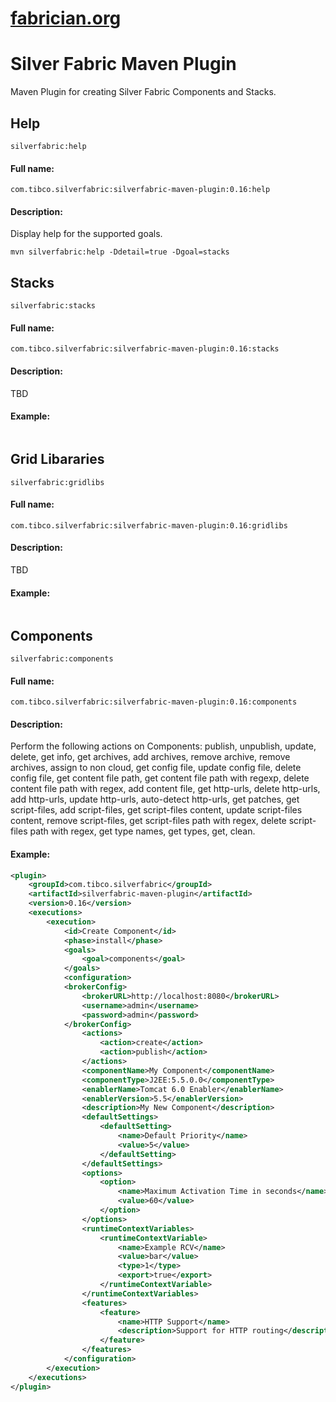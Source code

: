 [fabrician.org](http://fabrician.org/)
==========================================================================
Silver Fabric Maven Plugin
==========================================================================

Maven Plugin for creating Silver Fabric Components and Stacks.

## Help

`silverfabric:help`

#### Full name:

`com.tibco.silverfabric:silverfabric-maven-plugin:0.16:help`

#### Description:

Display help for the supported goals.

`mvn silverfabric:help -Ddetail=true -Dgoal=stacks`


## Stacks

`silverfabric:stacks`

#### Full name:

`com.tibco.silverfabric:silverfabric-maven-plugin:0.16:stacks`

#### Description:

TBD

#### Example:
```xml

```

## Grid Libararies

`silverfabric:gridlibs`

#### Full name:

`com.tibco.silverfabric:silverfabric-maven-plugin:0.16:gridlibs`

#### Description:

TBD

#### Example:
```xml

```

## Components

`silverfabric:components`

#### Full name:

`com.tibco.silverfabric:silverfabric-maven-plugin:0.16:components`

#### Description:

Perform the following actions on Components: publish, unpublish, update, delete, get info, get archives, add archives, remove archive, remove archives, assign to non cloud, get config file, update config file, delete config file, get content file path, get content file path with regexp, delete content file path with regex, add content file, get http-urls, delete http-urls, add http-urls, update http-urls, auto-detect http-urls, get patches, get script-files, add script-files, get script-files content, update script-files content, remove script-files, get script-files path with regex, delete script-files path with regex, get type names, get types, get, clean.

#### Example:
```xml
<plugin>
    <groupId>com.tibco.silverfabric</groupId>
    <artifactId>silverfabric-maven-plugin</artifactId>
    <version>0.16</version>
    <executions>
        <execution>
            <id>Create Component</id>
            <phase>install</phase>
            <goals>
                <goal>components</goal>
            </goals>
            <configuration>
            <brokerConfig>
                <brokerURL>http://localhost:8080</brokerURL>
                <username>admin</username>
                <password>admin</password>
            </brokerConfig>
                <actions>
                    <action>create</action>
                    <action>publish</action>
                </actions>
                <componentName>My Component</componentName>
                <componentType>J2EE:5.5.0.0</componentType>
                <enablerName>Tomcat 6.0 Enabler</enablerName>
                <enablerVersion>5.5</enablerVersion>
                <description>My New Component</description>
                <defaultSettings>
                    <defaultSetting>
                        <name>Default Priority</name>
                        <value>5</value>
                    </defaultSetting>
                </defaultSettings>
                <options>
                    <option>
                        <name>Maximum Activation Time in seconds</name>
                        <value>60</value>
                    </option>
                </options>
                <runtimeContextVariables>
                    <runtimeContextVariable>
                        <name>Example RCV</name>
                        <value>bar</value>
                        <type>1</type>
                        <export>true</export>
                    </runtimeContextVariable>
                </runtimeContextVariables>
                <features>
                    <feature>
                        <name>HTTP Support</name>
                        <description>Support for HTTP routing</description>
                    </feature>
                </features>
            </configuration>
        </execution>
    </executions>
</plugin>
```
